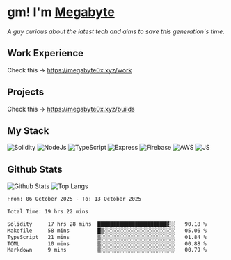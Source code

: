 # gm! I'm [Megabyte](https://megabyte0x.xyz/)

*A guy curious about the latest tech and aims to save this generation's time.*

## Work Experience

Check this -> https://megabyte0x.xyz/work

## Projects

Check this -> https://megabyte0x.xyz/builds

## My Stack

![Solidity](https://img.shields.io/badge/solidity-grey?style=for-the-badge&logo=solidity&logoColor=Green)
![NodeJs](https://img.shields.io/badge/NODE_JS-grey?style=for-the-badge&logo=nodedotjs&logoColor=Green)
![TypeScript](https://img.shields.io/badge/TS-grey?style=for-the-badge&logo=typescript&logoColor=Green)
![Express](https://img.shields.io/badge/EXPRESS-grey?style=for-the-badge&logo=EXPRESS&logoColor=Green)
![Firebase](https://img.shields.io/badge/EXPRESS-grey?style=for-the-badge&logo=EXPRESS&logoColor=Green)
![AWS](https://img.shields.io/badge/AWS-grey?style=for-the-badge&logo=amazonaws&logoColor=Yellow)
![JS](https://img.shields.io/badge/JS-grey?style=for-the-badge&logo=javascript&logoColor=Green)

## Github Stats

![Github Stats](https://github-readme-stats.vercel.app/api?username=megabyte0x&show_icons=true&theme=dark&hide_border=true&bg_color=0D1117) ![Top Langs](https://github-readme-stats.vercel.app/api/top-langs/?username=megabyte0x&layout=compact&theme=dark)

<!--START_SECTION:waka-->

```txt
From: 06 October 2025 - To: 13 October 2025

Total Time: 19 hrs 22 mins

Solidity     17 hrs 28 mins  ██████████████████████▓░░   90.18 %
Makefile     58 mins         █▒░░░░░░░░░░░░░░░░░░░░░░░   05.06 %
TypeScript   21 mins         ▒░░░░░░░░░░░░░░░░░░░░░░░░   01.84 %
TOML         10 mins         ▒░░░░░░░░░░░░░░░░░░░░░░░░   00.88 %
Markdown     9 mins          ▒░░░░░░░░░░░░░░░░░░░░░░░░   00.79 %
```

<!--END_SECTION:waka-->


